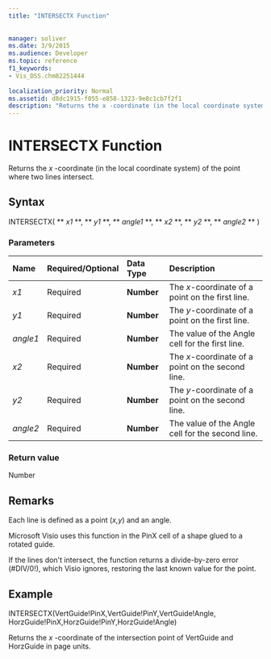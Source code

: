 ```yaml
---
title: "INTERSECTX Function"
 
 
manager: soliver
ms.date: 3/9/2015
ms.audience: Developer
ms.topic: reference
f1_keywords:
- Vis_DSS.chm82251444
 
localization_priority: Normal
ms.assetid: d8dc1915-f055-e858-1323-9e8c1cb7f2f1
description: "Returns the x -coordinate (in the local coordinate system) of the point where two lines intersect."
---
```


# INTERSECTX Function

Returns the  *x*  -coordinate (in the local coordinate system) of the point where two lines intersect. 
  
## Syntax

INTERSECTX( ** *x1* **, ** *y1* **, ** *angle1* **, ** *x2* **, ** *y2* **, ** *angle2* ** ) 
  
### Parameters

|**Name**|**Required/Optional**|**Data Type**|**Description**|
|:-----|:-----|:-----|:-----|
| _x1_ <br/> |Required  <br/> |**Number** <br/> |The  _x_-coordinate of a point on the first line.  <br/> |
| _y1_ <br/> |Required  <br/> |**Number** <br/> |The  _y_-coordinate of a point on the first line.  <br/> |
| _angle1_ <br/> |Required  <br/> |**Number** <br/> | The value of the Angle cell for the first line.  <br/> |
| _x2_ <br/> |Required  <br/> |**Number** <br/> |The  _x_-coordinate of a point on the second line.  <br/> |
| _y2_ <br/> |Required  <br/> |**Number** <br/> |The  _y_-coordinate of a point on the second line.  <br/> |
| _angle2_ <br/> |Required  <br/> |**Number** <br/> |The value of the Angle cell for the second line.  <br/> |
   
### Return value

Number
  
## Remarks

Each line is defined as a point (*x,y*) and an angle. 
  
Microsoft Visio uses this function in the PinX cell of a shape glued to a rotated guide. 
  
If the lines don't intersect, the function returns a divide-by-zero error (#DIV/0!), which Visio ignores, restoring the last known value for the point. 
  
## Example

INTERSECTX(VertGuide!PinX,VertGuide!PinY,VertGuide!Angle, HorzGuide!PinX,HorzGuide!PinY,HorzGuide!Angle) 
  
Returns the  *x*  -coordinate of the intersection point of VertGuide and HorzGuide in page units. 
  

